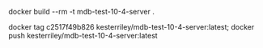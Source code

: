 docker build --rm -t mdb-test-10-4-server .

docker tag c2517f49b826 kesterriley/mdb-test-10-4-server:latest; docker push kesterriley/mdb-test-10-4-server:latest
